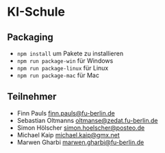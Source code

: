 # KI-Schule

## Packaging

* `npm install` um Pakete zu installieren
* `npm run package-win` für Windows
* `npm run package-linux` für Linux
* `npm run package-mac` für Mac

## Teilnehmer

* Finn Pauls <finn.pauls@fu-berlin.de>
* Sebastian Oltmanns <oltmanse@zedat.fu-berlin.de>
* Simon Hölscher <simon.hoelscher@posteo.de>
* Michael Kaip <michael.kaip@gmx.net>
* Marwen Gharbi <marwen.gharbi@fu-berlin.de>
